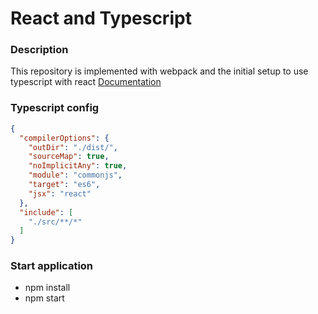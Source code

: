 # React and Typescript

### Description

This repository is implemented with webpack and the initial setup to use typescript with react [Documentation](https://www.typescriptlang.org/docs/handbook/react-&-webpack.html)

### Typescript config

```json
{
  "compilerOptions": {
    "outDir": "./dist/",
    "sourceMap": true,
    "noImplicitAny": true,
    "module": "commonjs",
    "target": "es6",
    "jsx": "react"
  },
  "include": [
    "./src/**/*"
  ]
}
```

### Start application

  * npm install
  * npm start
